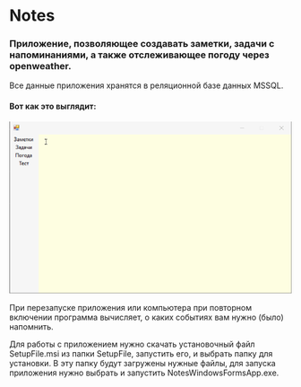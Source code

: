 # Notes
### Приложение, позволяющее создавать заметки, задачи с напоминаниями, а также отслеживающее погоду через openweather. 

Все данные приложения хранятся в реляционной базе данных MSSQL.

#### Вот как это выглядит:
![](1.gif)

При перезапуске приложения или компьютера при повторном включении программа вычисляет, о каких событиях вам нужно (было) напомнить. 

Для работы с приложением нужно скачать установочный файл SetupFile.msi из папки SetupFile, запустить его, и выбрать папку для установки. В эту папку будут загружены нужные файлы, для запуска приложения нужно выбрать и запустить NotesWindowsFormsApp.exe. 


